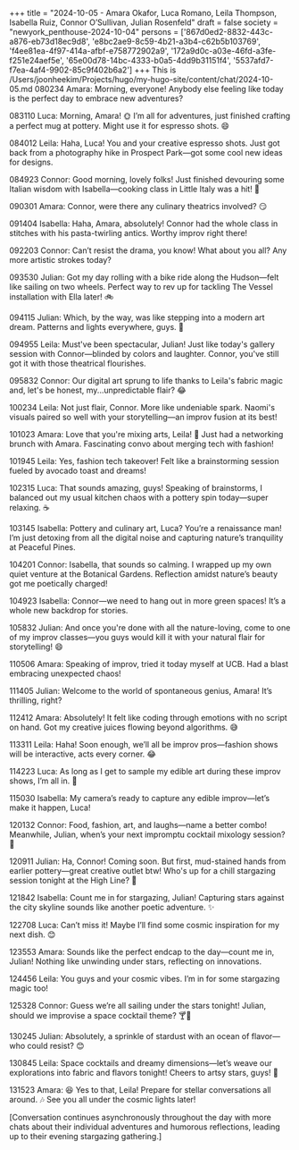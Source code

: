 +++
title = "2024-10-05 - Amara Okafor, Luca Romano, Leila Thompson, Isabella Ruiz, Connor O’Sullivan, Julian Rosenfeld"
draft = false
society = "newyork_penthouse-2024-10-04"
persons = ['867d0ed2-8832-443c-a876-eb73d18ec9d8', 'e8bc2ae9-8c59-4b21-a3b4-c62b5b103769', 'f4ee81ea-4f97-414a-afbf-e758772902a9', '172a9d0c-a03e-46fd-a3fe-f251e24aef5e', '65e00d78-14bc-4333-b0a5-4dd9b31151f4', '5537afd7-f7ea-4af4-9902-85c9f402b6a2']
+++
This is /Users/joonheekim/Projects/hugo/my-hugo-site/content/chat/2024-10-05.md
080234 Amara: Morning, everyone! Anybody else feeling like today is the perfect day to embrace new adventures?

083110 Luca: Morning, Amara! 🌞 I’m all for adventures, just finished crafting a perfect mug at pottery. Might use it for espresso shots. 😄

084012 Leila: Haha, Luca! You and your creative espresso shots. Just got back from a photography hike in Prospect Park—got some cool new ideas for designs.

084923 Connor: Good morning, lovely folks! Just finished devouring some Italian wisdom with Isabella—cooking class in Little Italy was a hit! 🍝

090301 Amara: Connor, were there any culinary theatrics involved? 😏

091404 Isabella: Haha, Amara, absolutely! Connor had the whole class in stitches with his pasta-twirling antics. Worthy improv right there!

092203 Connor: Can’t resist the drama, you know! What about you all? Any more artistic strokes today?

093530 Julian: Got my day rolling with a bike ride along the Hudson—felt like sailing on two wheels. Perfect way to rev up for tackling The Vessel installation with Ella later! 🚲

094115 Julian: Which, by the way, was like stepping into a modern art dream. Patterns and lights everywhere, guys. 🤩

094955 Leila: Must've been spectacular, Julian! Just like today's gallery session with Connor—blinded by colors and laughter. Connor, you've still got it with those theatrical flourishes.

095832 Connor: Our digital art sprung to life thanks to Leila's fabric magic and, let's be honest, my...unpredictable flair? 😂

100234 Leila: Not just flair, Connor. More like undeniable spark. Naomi's visuals paired so well with your storytelling—an improv fusion at its best!

101023 Amara: Love that you're mixing arts, Leila! 🎨 Just had a networking brunch with Amara. Fascinating convo about merging tech with fashion!

101945 Leila: Yes, fashion tech takeover! Felt like a brainstorming session fueled by avocado toast and dreams!

102315 Luca: That sounds amazing, guys! Speaking of brainstorms, I balanced out my usual kitchen chaos with a pottery spin today—super relaxing. ☕

103145 Isabella: Pottery and culinary art, Luca? You’re a renaissance man! I’m just detoxing from all the digital noise and capturing nature’s tranquility at Peaceful Pines.

104201 Connor: Isabella, that sounds so calming. I wrapped up my own quiet venture at the Botanical Gardens. Reflection amidst nature’s beauty got me poetically charged!

104923 Isabella: Connor—we need to hang out in more green spaces! It’s a whole new backdrop for stories.

105832 Julian: And once you're done with all the nature-loving, come to one of my improv classes—you guys would kill it with your natural flair for storytelling! 😄

110506 Amara: Speaking of improv, tried it today myself at UCB. Had a blast embracing unexpected chaos!

111405 Julian: Welcome to the world of spontaneous genius, Amara! It’s thrilling, right?

112412 Amara: Absolutely! It felt like coding through emotions with no script on hand. Got my creative juices flowing beyond algorithms. 😅

113311 Leila: Haha! Soon enough, we’ll all be improv pros—fashion shows will be interactive, acts every corner. 😂

114223 Luca: As long as I get to sample my edible art during these improv shows, I’m all in. 🍰

115030 Isabella: My camera’s ready to capture any edible improv—let’s make it happen, Luca!

120132 Connor: Food, fashion, art, and laughs—name a better combo! Meanwhile, Julian, when’s your next impromptu cocktail mixology session? 🍹

120911 Julian: Ha, Connor! Coming soon. But first, mud-stained hands from earlier pottery—great creative outlet btw! Who's up for a chill stargazing session tonight at the High Line? 🌌

121842 Isabella: Count me in for stargazing, Julian! Capturing stars against the city skyline sounds like another poetic adventure. ✨

122708 Luca: Can’t miss it! Maybe I’ll find some cosmic inspiration for my next dish. 😊

123553 Amara: Sounds like the perfect endcap to the day—count me in, Julian! Nothing like unwinding under stars, reflecting on innovations.

124456 Leila: You guys and your cosmic vibes. I’m in for some stargazing magic too! 

125328 Connor: Guess we’re all sailing under the stars tonight! Julian, should we improvise a space cocktail theme? 🍸🚀

130245 Julian: Absolutely, a sprinkle of stardust with an ocean of flavor—who could resist? 😊

130845 Leila: Space cocktails and dreamy dimensions—let’s weave our explorations into fabric and flavors tonight! Cheers to artsy stars, guys! 🌟

131523 Amara: 😆 Yes to that, Leila! Prepare for stellar conversations all around. 🎶 See you all under the cosmic lights later!

[Conversation continues asynchronously throughout the day with more chats about their individual adventures and humorous reflections, leading up to their evening stargazing gathering.]
